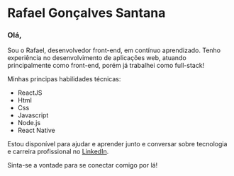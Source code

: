 # Rafael Gonçalves Santana

### **Olá,**

Sou o Rafael, desenvolvedor front-end, em contínuo aprendizado.
Tenho experiência no desenvolvimento de aplicações web, atuando principalmente como front-end, porém já trabalhei como full-stack!

Minhas principas habilidades técnicas:

- ReactJS
- Html
- Css
- Javascript
- Node.js
- React Native

Estou disponível para ajudar e aprender junto e conversar sobre tecnologia e carreira profissional no [LinkedIn](https://www.linkedin.com/in/rafaelgoncalvessantana/).

Sinta-se a vontade para se conectar comigo por lá!
